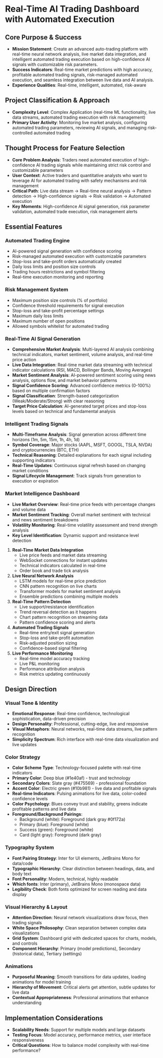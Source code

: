 # Real-Time AI Trading Dashboard with Automated Execution

## Core Purpose & Success
- **Mission Statement**: Create an advanced auto-trading platform with real-time neural network analysis, live market data integration, and intelligent automated trading execution based on high-confidence AI signals with customizable risk parameters.
- **Success Indicators**: Real-time market predictions with high accuracy, profitable automated trading signals, risk-managed automated execution, and seamless integration between live data and AI analysis.
- **Experience Qualities**: Real-time, intelligent, automated, risk-aware

## Project Classification & Approach
- **Complexity Level**: Complex Application (real-time ML functionality, live data streams, automated trading execution with risk management)
- **Primary User Activity**: Monitoring live market analysis, configuring automated trading parameters, reviewing AI signals, and managing risk-controlled automated trading

## Thought Process for Feature Selection
- **Core Problem Analysis**: Traders need automated execution of high-confidence AI trading signals while maintaining strict risk control and customizable parameters
- **User Context**: Active traders and quantitative analysts who want to leverage AI for automated trading with safety mechanisms and risk management
- **Critical Path**: Live data stream → Real-time neural analysis → Pattern detection → High-confidence signals → Risk validation → Automated execution
- **Key Moments**: High-confidence AI signal generation, risk parameter validation, automated trade execution, risk management alerts

## Essential Features

### Automated Trading Engine
- AI-powered signal generation with confidence scoring
- Risk-managed automated execution with customizable parameters
- Stop-loss and take-profit orders automatically created
- Daily loss limits and position size controls
- Trading hours restrictions and symbol filtering
- Real-time execution monitoring and reporting

### Risk Management System
- Maximum position size controls (% of portfolio)
- Confidence threshold requirements for signal execution
- Stop-loss and take-profit percentage settings
- Maximum daily loss limits
- Maximum number of open positions
- Allowed symbols whitelist for automated trading

### Real-Time AI Signal Generation
- **Comprehensive Market Analysis**: Multi-layered AI analysis combining technical indicators, market sentiment, volume analysis, and real-time price action
- **Live Data Integration**: Real-time market data streaming with technical indicator calculations (RSI, MACD, Bollinger Bands, Moving Averages)
- **Market Sentiment Analysis**: AI-powered sentiment scoring using news analysis, options flow, and market behavior patterns
- **Signal Confidence Scoring**: Advanced confidence metrics (0-100%) based on multiple confirmation factors
- **Signal Classification**: Strength-based categorization (Weak/Moderate/Strong) with clear reasoning
- **Target Price Calculation**: AI-generated target prices and stop-loss levels based on technical and fundamental analysis

### Intelligent Trading Signals
- **Multi-Timeframe Analysis**: Signal generation across different time horizons (1m, 5m, 15m, 1h, 4h, 1d)
- **Symbol Coverage**: Major stocks (AAPL, MSFT, GOOGL, TSLA, NVDA) and cryptocurrencies (BTC, ETH)
- **Technical Reasoning**: Detailed explanations for each signal including supporting indicators
- **Real-Time Updates**: Continuous signal refresh based on changing market conditions
- **Signal Lifecycle Management**: Track signals from generation to execution or expiration

### Market Intelligence Dashboard
- **Live Market Overview**: Real-time price feeds with percentage changes and volume data
- **Market Sentiment Tracking**: Overall market sentiment with technical and news sentiment breakdowns
- **Volatility Monitoring**: Real-time volatility assessment and trend strength analysis
- **Key Level Identification**: Dynamic support and resistance level detection
1. **Real-Time Market Data Integration**
   - Live price feeds and market data streaming
   - WebSocket connections for instant updates
   - Technical indicators calculated in real-time
   - Order book and trade tick analysis
2. **Live Neural Network Analysis**
   - LSTM models for real-time price prediction
   - CNN pattern recognition on live charts
   - Transformer models for market sentiment analysis
   - Ensemble predictions combining multiple models
3. **Real-Time Pattern Detection**
   - Live support/resistance identification
   - Trend reversal detection as it happens
   - Chart pattern recognition on streaming data
   - Pattern confidence scoring and alerts
4. **Automated Trading Signals**
   - Real-time entry/exit signal generation
   - Stop-loss and take-profit automation
   - Risk-adjusted position sizing
   - Confidence-based signal filtering
5. **Live Performance Monitoring**
   - Real-time model accuracy tracking
   - Live P&L monitoring
   - Performance attribution analysis
   - Risk metrics updating continuously

## Design Direction

### Visual Tone & Identity
- **Emotional Response**: Real-time confidence, technological sophistication, data-driven precision
- **Design Personality**: Professional, cutting-edge, live and responsive
- **Visual Metaphors**: Neural networks, real-time data streams, live pattern recognition
- **Simplicity Spectrum**: Rich interface with real-time data visualization and live updates

### Color Strategy
- **Color Scheme Type**: Technology-focused palette with real-time indicators
- **Primary Color**: Deep blue (#1e40af) - trust and technology
- **Secondary Colors**: Slate gray (#475569) - professional foundation
- **Accent Color**: Electric green (#10b981) - live data and profitable signals
- **Real-time Indicators**: Pulsing animations for live data, color-coded confidence levels
- **Color Psychology**: Blues convey trust and stability, greens indicate profitable patterns and live data
- **Foreground/Background Pairings**: 
  - Background (white): Foreground (dark gray #0f172a)
  - Primary (blue): Foreground (white)
  - Success (green): Foreground (white)
  - Card (light gray): Foreground (dark gray)

### Typography System
- **Font Pairing Strategy**: Inter for UI elements, JetBrains Mono for data/code
- **Typographic Hierarchy**: Clear distinction between headings, data, and body text
- **Font Personality**: Modern, technical, highly readable
- **Which fonts**: Inter (primary), JetBrains Mono (monospace data)
- **Legibility Check**: Both fonts optimized for screen reading and data display

### Visual Hierarchy & Layout
- **Attention Direction**: Neural network visualizations draw focus, then trading signals
- **White Space Philosophy**: Clean separation between complex data visualizations
- **Grid System**: Dashboard grid with dedicated spaces for charts, models, and controls
- **Component Hierarchy**: Primary (model predictions), Secondary (historical data), Tertiary (settings)

### Animations
- **Purposeful Meaning**: Smooth transitions for data updates, loading animations for model training
- **Hierarchy of Movement**: Critical alerts get attention, subtle updates for live data
- **Contextual Appropriateness**: Professional animations that enhance understanding

## Implementation Considerations
- **Scalability Needs**: Support for multiple models and large datasets
- **Testing Focus**: Model accuracy, performance metrics, user interface responsiveness
- **Critical Questions**: How to balance model complexity with real-time performance?